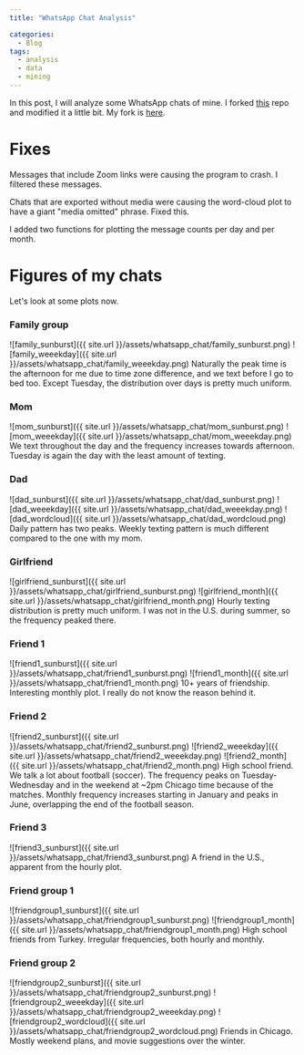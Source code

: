 ```yaml
---
title: "WhatsApp Chat Analysis"

categories:
  - Blog
tags:
  - analysis
  - data
  - mining
---
```


In this post, I will analyze some WhatsApp chats of mine. I forked <a href="https://github.com/joweich/chat-miner">this</a> repo and modified it a little bit. My fork is <a href="https://github.com/alperengormez/chat-miner">here</a>.

# Fixes
Messages that include Zoom links were causing the program to crash. I filtered these messages.

Chats that are exported without media were causing the word-cloud plot to have a giant "media omitted" phrase. Fixed this.

I added two functions for plotting the message counts per day and per month.

# Figures of my chats

Let's look at some plots now.

### Family group
![family_sunburst]({{ site.url }}/assets/whatsapp_chat/family_sunburst.png) ![family_weeekday]({{ site.url }}/assets/whatsapp_chat/family_weeekday.png)
Naturally the peak time is the afternoon for me due to time zone difference, and we text before I go to bed too. Except Tuesday, the distribution over days is pretty much uniform.

### Mom
![mom_sunburst]({{ site.url }}/assets/whatsapp_chat/mom_sunburst.png) ![mom_weeekday]({{ site.url }}/assets/whatsapp_chat/mom_weeekday.png)
We text throughout the day and the frequency increases towards afternoon. Tuesday is again the day with the least amount of texting.

### Dad
![dad_sunburst]({{ site.url }}/assets/whatsapp_chat/dad_sunburst.png) ![dad_weeekday]({{ site.url }}/assets/whatsapp_chat/dad_weeekday.png) ![dad_wordcloud]({{ site.url }}/assets/whatsapp_chat/dad_wordcloud.png)
Daily pattern has two peaks. Weekly texting pattern is much different compared to the one with my mom.

### Girlfriend
![girlfriend_sunburst]({{ site.url }}/assets/whatsapp_chat/girlfriend_sunburst.png) ![girlfriend_month]({{ site.url }}/assets/whatsapp_chat/girlfriend_month.png)
Hourly texting distribution is pretty much uniform. I was not in the U.S. during summer, so the frequency peaked there.

### Friend 1
![friend1_sunburst]({{ site.url }}/assets/whatsapp_chat/friend1_sunburst.png) ![friend1_month]({{ site.url }}/assets/whatsapp_chat/friend1_month.png) 
10+ years of friendship. Interesting monthly plot. I really do not know the reason behind it.

### Friend 2
![friend2_sunburst]({{ site.url }}/assets/whatsapp_chat/friend2_sunburst.png) ![friend2_weeekday]({{ site.url }}/assets/whatsapp_chat/friend2_weeekday.png) ![friend2_month]({{ site.url }}/assets/whatsapp_chat/friend2_month.png)
High school friend. We talk a lot about football (soccer). The frequency peaks on Tuesday-Wednesday and in the weekend at ~2pm Chicago time because of the matches. Monthly frequency increases starting in January and peaks in June, overlapping the end of the football season.

### Friend 3
![friend3_sunburst]({{ site.url }}/assets/whatsapp_chat/friend3_sunburst.png)
A friend in the U.S., apparent from the hourly plot.

### Friend group 1
![friendgroup1_sunburst]({{ site.url }}/assets/whatsapp_chat/friendgroup1_sunburst.png) ![friendgroup1_month]({{ site.url }}/assets/whatsapp_chat/friendgroup1_month.png)
High school friends from Turkey. Irregular frequencies, both hourly and monthly.

### Friend group 2
![friendgroup2_sunburst]({{ site.url }}/assets/whatsapp_chat/friendgroup2_sunburst.png) ![friendgroup2_weeekday]({{ site.url }}/assets/whatsapp_chat/friendgroup2_weeekday.png) ![friendgroup2_wordcloud]({{ site.url }}/assets/whatsapp_chat/friendgroup2_wordcloud.png)
Friends in Chicago. Mostly weekend plans, and movie suggestions over the winter.